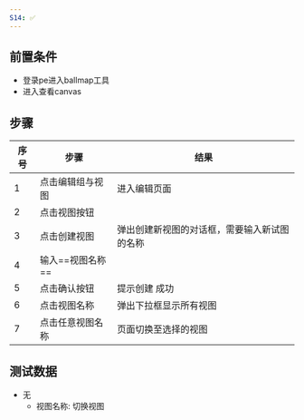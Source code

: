 ```yaml
---
S14: ✅
---
```


## 前置条件

- 登录pe进入ballmap工具
- 进入查看canvas

## 步骤

| 序号  | 步骤         | 结果                     |
| --- | ---------- | ---------------------- |
| 1   | 点击编辑组与视图   | 进入编辑页面                 |
| 2   | 点击视图按钮     |                        |
| 3   | 点击创建视图     | 弹出创建新视图的对话框，需要输入新试图的名称 |
| 4   | 输入==视图名称== |                        |
| 5   | 点击确认按钮     | 提示创建 成功                |
| 6   | 点击视图名称     | 弹出下拉框显示所有视图            |
| 7   | 点击任意视图名称   | 页面切换至选择的视图             |

## 测试数据

- 无
	- 视图名称: 切换视图
